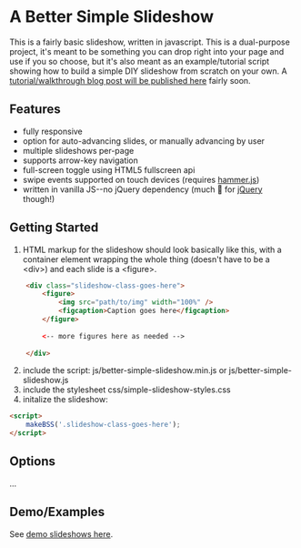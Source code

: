# A Better Simple Slideshow
This is a fairly basic slideshow, written in javascript. This is a dual-purpose project, it's meant to be something you can drop right into your page and use if you so choose, but it's also meant as an example/tutorial script showing how to build a simple DIY slideshow from scratch on your own. A [tutorial/walkthrough blog post will be published here](http://themarklee.com) fairly soon.   

## Features
* fully responsive
* option for auto-advancing slides, or manually advancing by user
* multiple slideshows per-page
* supports arrow-key navigation
* full-screen toggle using HTML5 fullscreen api
* swipe events supported on touch devices (requires [hammer.js](https://github.com/hammerjs/hammer.js))
* written in vanilla JS--no jQuery dependency (much :sparkling_heart: for [jQuery](https://github.com/jquery/jquery) though!)

## Getting Started
1. HTML markup for the slideshow should look basically like this, with a container element wrapping the whole thing (doesn't have to be a &lt;div&gt;) and each slide is a &lt;figure&gt;.
        
```html
    <div class="slideshow-class-goes-here">
        <figure>
            <img src="path/to/img" width="100%" />
            <figcaption>Caption goes here</figcaption> 
        </figure>
        
        <-- more figures here as needed -->
        
    </div>    
```    

2. include the script: js/better-simple-slideshow.min.js or js/better-simple-slideshow.js
3. include the stylesheet css/simple-slideshow-styles.css
4. initalize the slideshow:
```html
<script>
    makeBSS('.slideshow-class-goes-here');
</script>
```    
## Options
...

## Demo/Examples
See [demo slideshows here](http://leemark.github.io/better-simple-slideshow/).